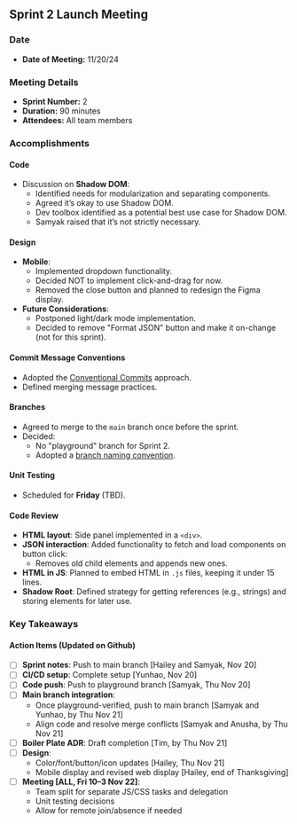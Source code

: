 ## Sprint 2 Launch Meeting
### Date
- **Date of Meeting:** 11/20/24

### Meeting Details
- **Sprint Number:** 2
- **Duration:** 90 minutes
- **Attendees:** All team members

### Accomplishments

#### Code
- Discussion on **Shadow DOM**:
  - Identified needs for modularization and separating components.
  - Agreed it’s okay to use Shadow DOM.
  - Dev toolbox identified as a potential best use case for Shadow DOM.
  - Samyak raised that it’s not strictly necessary.

#### Design
- **Mobile**:
  - Implemented dropdown functionality.
  - Decided NOT to implement click-and-drag for now.
  - Removed the close button and planned to redesign the Figma display.
- **Future Considerations**:
  - Postponed light/dark mode implementation.
  - Decided to remove "Format JSON" button and make it on-change (not for this sprint).

#### Commit Message Conventions
- Adopted the [Conventional Commits](https://www.conventionalcommits.org/en/v1.0.0/) approach.
- Defined merging message practices.

#### Branches
- Agreed to merge to the `main` branch once before the sprint.
- Decided:
  - No "playground" branch for Sprint 2.
  - Adopted a [branch naming convention](https://medium.com/@abhay.pixolo/naming-conventions-for-git-branches-a-cheat-sheet-8549feca2534).

#### Unit Testing
- Scheduled for **Friday** (TBD).

#### Code Review
- **HTML layout**: Side panel implemented in a `<div>`.
- **JSON interaction**: Added functionality to fetch and load components on button click:
  - Removes old child elements and appends new ones.
- **HTML in JS**: Planned to embed HTML in `.js` files, keeping it under 15 lines.
- **Shadow Root**: Defined strategy for getting references (e.g., strings) and storing elements for later use.

### Key Takeaways
#### Action Items (Updated on Github)
- [ ] **Sprint notes**: Push to main branch [Hailey and Samyak, Nov 20]
- [ ] **CI/CD setup**: Complete setup [Yunhao, Nov 20]
- [ ] **Code push**: Push to playground branch [Samyak, Thu Nov 20]
- [ ] **Main branch integration**:
  - Once playground-verified, push to main branch [Samyak and Yunhao, by Thu Nov 21]
  - Align code and resolve merge conflicts [Samyak and Anusha, by Thu Nov 21]
- [ ] **Boiler Plate ADR**: Draft completion [Tim, by Thu Nov 21]
- [ ] **Design**:
  - Color/font/button/icon updates [Hailey, Thu Nov 21]
  - Mobile display and revised web display [Hailey, end of Thanksgiving]
- [ ] **Meeting [ALL, Fri 10–3 Nov 22]**:
  - Team split for separate JS/CSS tasks and delegation
  - Unit testing decisions
  - Allow for remote join/absence if needed

